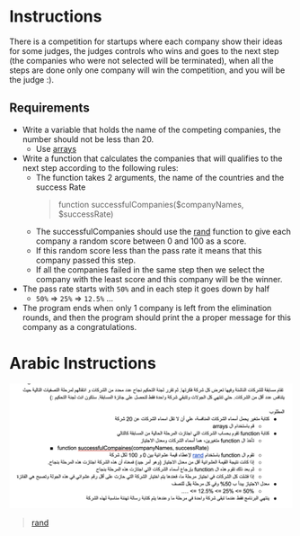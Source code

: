 # Instructions  

There is a competition for startups where each company show their ideas for some judges, the judges controls who wins and goes to the next step (the companies who were not selected will be terminated), when all the steps are done only one company will win the competition, and you will be the judge :).

## Requirements
- Write a variable that holds the name of the competing companies, the number should not be less than 20.
  - Use [arrays](https://www.php.net/manual/en/language.types.array.php)
- Write a function that calculates the companies that will qualifies to the next step according to the following rules:
  - The function takes 2 arguments, the name of the countries and the success Rate
    > function successfulCompanies($companyNames, $successRate)
  - The successfulCompanies should use the [rand](https://www.w3schools.com/php/func_math_rand.asp) function to give each company a random score between 0 and 100 as a score.
  - If this random score less than the pass rate it means that this company passed this step.
  - If all the companies failed in the same step then we select the company with the least score and this company will be the winner.
- The pass rate starts with `50%` and in each step it goes down by half
  - `50%` => `25%` => `12.5%` ...
- The program ends when only 1 company is left from the elimination rounds, and then the program should print the a proper message for this company as a congratulations.

# Arabic Instructions  

![alt text](assets/instructions.png)

> [rand](https://www.w3schools.com/php/func_math_rand.asp)